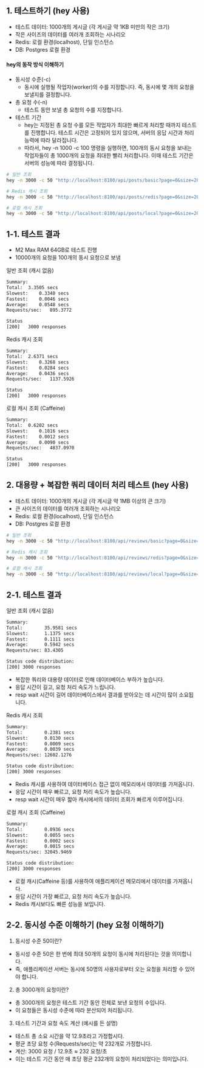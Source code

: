 ## 1. 테스트하기 (hey 사용)

- 테스트 데이터: 1000개의 게시글 (각 게시글 약 1KB 미만의 작은 크기)
- 작은 사이즈의 데이터를 여러개 조회하는 시나리오
- Redis: 로컬 환경(localhost), 단일 인스턴스
- DB: Postgres 로컬 환경

#### hey의 동작 방식 이해하기
- 동시성 수준(-c)
  - 동시에 실행될 작업자(worker)의 수를 지정합니다. 즉, 동시에 몇 개의 요청을 보낼지를 결정합니다.
- 총 요청 수(-n) 
  - 테스트 동안 보낼 총 요청의 수를 지정합니다.
- 테스트 기간
  - hey는 지정된 총 요청 수를 모든 작업자가 최대한 빠르게 처리할 때까지 테스트를 진행합니다. 테스트 시간은 고정되어 있지 않으며, 서버의 응답 시간과 처리 능력에 따라 달라집니다.
  - 따라서, hey -n 1000 -c 100 명령을 실행하면, 100개의 동시 요청을 보내는 작업자들이 총 1000개의 요청을 최대한 빨리 처리합니다. 이때 테스트 기간은 서버의 성능에 따라 결정됩니다.

```bash
# 일반 조회
hey -n 3000 -c 50 "http://localhost:8100/api/posts/basic?page=0&size=20"

# Redis 캐시 조회
hey -n 3000 -c 50 "http://localhost:8100/api/posts/redis?page=0&size=20"

# 로컬 캐시 조회
hey -n 3000 -c 50 "http://localhost:8100/api/posts/local?page=0&size=20"
```

## 1-1. 테스트 결과
- M2 Max RAM 64GB로 테스트 진행
- 10000개의 요청을 100개의 동시 요청으로 보냄

일반 조회 (캐시 없음)
```bash
Summary:
Total:	3.3505 secs
Slowest:	0.3340 secs
Fastest:	0.0046 secs
Average:	0.0548 secs
Requests/sec:	895.3772

Status
[200]	3000 responses
```

Redis 캐시 조회
```bash
Summary:
Total:	2.6371 secs
Slowest:	0.3268 secs
Fastest:	0.0284 secs
Average:	0.0436 secs
Requests/sec:	1137.5926

Status
[200]	3000 responses
```
로컬 캐시 조회 (Caffeine)
```bash
Summary:
Total:	0.6202 secs
Slowest:	0.1816 secs
Fastest:	0.0012 secs
Average:	0.0090 secs
Requests/sec:	4837.0970

Status
[200]	3000 responses
````

## 2. 대용량 + 복잡한 쿼리 데이터 처리 테스트 (hey 사용)

- 테스트 데이터: 1000개의 게시글 (각 게시글 약 1MB 이상의 큰 크기)
- 큰 사이즈의 데이터를 여러개 조회하는 시나리오
- Redis: 로컬 환경(localhost), 단일 인스턴스
- DB: Postgres 로컬 환경

```bash
# 일반 조회
hey -n 3000 -c 50 "http://localhost:8100/api/reviews/basic?page=0&size=20&minRating=0"

# Redis 캐시 조회
hey -n 3000 -c 50 "http://localhost:8100/api/reviews/redis?page=0&size=20&minRating=0"

# 로컬 캐시 조회
hey -n 3000 -c 50 "http://localhost:8100/api/reviews/local?page=0&size=20&minRating=0"
```

## 2-1. 테스트 결과
일반 조회 (캐시 없음)
```bash
Summary:
Total:        35.9581 secs
Slowest:      1.1375 secs
Fastest:      0.1111 secs
Average:      0.5942 secs
Requests/sec: 83.4305

Status code distribution:
[200] 3000 responses
```
- 복잡한 쿼리와 대용량 데이터로 인해 데이터베이스 부하가 높습니다. 
- 응답 시간이 길고, 요청 처리 속도가 느립니다. 
- resp wait 시간이 길어 데이터베이스에서 결과를 받아오는 데 시간이 많이 소요됩니다.

Redis 캐시 조회
```bash
Summary:
Total:        0.2381 secs
Slowest:      0.0130 secs
Fastest:      0.0009 secs
Average:      0.0039 secs
Requests/sec: 12602.1276

Status code distribution:
[200] 3000 responses
```
- Redis 캐시를 사용하여 데이터베이스 접근 없이 메모리에서 데이터를 가져옵니다.
- 응답 시간이 매우 빠르고, 요청 처리 속도가 높습니다.
- resp wait 시간이 매우 짧아 캐시에서의 데이터 조회가 빠르게 이루어집니다.

로컬 캐시 조회 (Caffeine)
```bash
Summary:
Total:        0.0936 secs
Slowest:      0.0055 secs
Fastest:      0.0002 secs
Average:      0.0015 secs
Requests/sec: 32045.9469

Status code distribution:
[200] 3000 responses
```
- 로컬 캐시(Caffeine 등)를 사용하여 애플리케이션 메모리에서 데이터를 가져옵니다.
- 응답 시간이 가장 빠르고, 요청 처리 속도가 높습니다.
- Redis 캐시보다도 빠른 성능을 보입니다.

## 2-2. 동시성 수준 이해하기 (hey 요청 이해하기)
1. 동시성 수준 50이란?
- 동시성 수준 50은 한 번에 최대 50개의 요청이 동시에 처리된다는 것을 의미합니다. 
- 즉, 애플리케이션 서버는 동시에 50명의 사용자로부터 오는 요청을 처리할 수 있어야 합니다.

2. 총 3000개의 요청이란?
- 총 3000개의 요청은 테스트 기간 동안 전체로 보낸 요청의 수입니다.
- 이 요청들은 동시성 수준에 따라 분산되어 처리됩니다.

3. 테스트 기간과 요청 속도 계산 (예시를 든 설명)
- 테스트 총 소요 시간을 약 12.9초라고 가정합시다.
- 평균 초당 요청 수(Requests/sec)는 약 232개로 가정합니다. 
- 계산: 3000 요청 / 12.9초 ≈ 232 요청/초 
- 이는 테스트 기간 동안 매 초당 평균 232개의 요청이 처리되었다는 의미입니다.